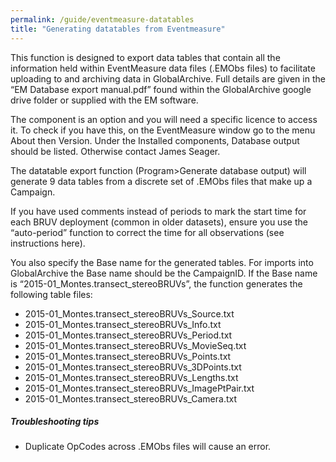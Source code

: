 ```yaml
---
permalink: /guide/eventmeasure-datatables
title: "Generating datatables from Eventmeasure"
---
```

This function is designed to export data tables that contain all the information held within EventMeasure data files (.EMObs files) to facilitate uploading to and archiving data in GlobalArchive. Full details are given in the “EM Database export manual.pdf” found within the GlobalArchive google drive folder or supplied with the EM software.			

The component is an option and you will need a specific licence to access it. To check if you have this, on the EventMeasure window go to the menu About then Version. Under the Installed components, Database output should be listed. Otherwise contact James Seager.

The datatable export function (Program>Generate database output) will generate 9 data tables from a discrete set of .EMObs files that make up a Campaign. 

If you have used comments instead of periods to mark the start time for each BRUV deployment (common in older datasets), ensure you use the “auto-period” function to correct the time for all observations (see instructions here).

You also specify the Base name for the generated tables. For imports into GlobalArchive the Base name should be the CampaignID. If the Base name is “2015-01_Montes.transect_stereoBRUVs”, the function generates the following table files:		

* 2015-01_Montes.transect_stereoBRUVs_Source.txt
* 2015-01_Montes.transect_stereoBRUVs_Info.txt
* 2015-01_Montes.transect_stereoBRUVs_Period.txt
* 2015-01_Montes.transect_stereoBRUVs_MovieSeq.txt
* 2015-01_Montes.transect_stereoBRUVs_Points.txt
* 2015-01_Montes.transect_stereoBRUVs_3DPoints.txt
* 2015-01_Montes.transect_stereoBRUVs_Lengths.txt
* 2015-01_Montes.transect_stereoBRUVs_ImagePtPair.txt
* 2015-01_Montes.transect_stereoBRUVs_Camera.txt 

##### <a name="Troubleshooting-tips2"></a>Troubleshooting tips
* Duplicate OpCodes across .EMObs files will cause an error.
